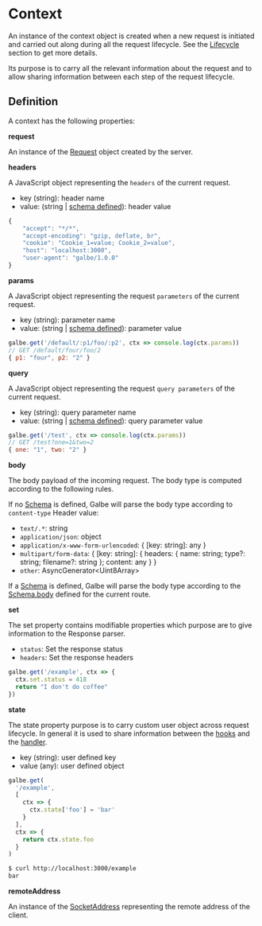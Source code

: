 # Context

An instance of the context object is created when a new request is initiated and carried out along during all the request lifecycle.
See the [Lifecycle](https://galbe.dev/documentation/lifecycle) section to get more details.

Its purpose is to carry all the relevant information about the request and to allow sharing information between each step of the request lifecycle.

## Definition

A context has the following properties:

**request**

An instance of the [Request](https://developer.mozilla.org/en-US/docs/Web/API/Request) object created by the server.

**headers**

A JavaScript object representing the `headers` of the current request.

- key (string): header name
- value: (string | [schema defined](schemas.md#headers)): header value

```js
{
    "accept": "*/*",
    "accept-encoding": "gzip, deflate, br",
    "cookie": "Cookie_1=value; Cookie_2=value",
    "host": "localhost:3000",
    "user-agent": "galbe/1.0.0"
}
```

**params**

A JavaScript object representing the request `parameters` of the current request.

- key (string): parameter name
- value: (string | [schema defined](schemas.md#params)): parameter value

```js
galbe.get('/default/:p1/foo/:p2', ctx => console.log(ctx.params))
// GET /default/four/foo/2
{ p1: "four", p2: "2" }
```

**query**

A JavaScript object representing the request `query parameters` of the current request.

- key (string): query parameter name
- value: (string | [schema defined](schemas.md#query)): query parameter value

```js
galbe.get('/test', ctx => console.log(ctx.params))
// GET /test?one=1&two=2
{ one: "1", two: "2" }
```

**body**

The body payload of the incoming request. The body type is computed according to the following rules.

If no [Schema](schemas.md) is defined, Galbe will parse the body type according to `content-type` Header value:

- `text/.*`: string
- `application/json`: object
- `application/x-www-form-urlencoded`: { [key: string]: any }
- `multipart/form-data`: { [key: string]:
  { headers: { name: string; type?: string; filename?: string };
  content: any
  } }
- `other`: AsyncGenerator\<Uint8Array\>

If a [Schema](schemas.md) is defined, Galbe will parse the body type according to the [Schema.body](schemas.md#body) defined for the current route.

**set**

The set property contains modifiable properties which purpose are to give information to the Response parser.

- `status`: Set the response status
- `headers`: Set the response headers

```js
galbe.get('/example', ctx => {
  ctx.set.status = 418
  return "I don't do coffee"
})
```

**state**

The state property purpose is to carry custom user object across request lifecycle. In general it is used to share information between the [hooks](hooks.md) and the [handler](handler.md).

- key (string): user defined key
- value (any): user defined object

```js
galbe.get(
  '/example',
  [
    ctx => {
      ctx.state['foo'] = 'bar'
    }
  ],
  ctx => {
    return ctx.state.foo
  }
)
```

```bash
$ curl http://localhost:3000/example
bar
```

**remoteAddress**

An instance of the [SocketAddress](https://github.com/oven-sh/bun/blob/fe62a614046948ebba260bed87db96287e67921f/packages/bun-types/bun.d.ts#L2600-L2613) representing the remote address of the client.
